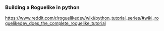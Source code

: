 ### Building a Roguelike in python
https://www.reddit.com/r/roguelikedev/wiki/python_tutorial_series/#wiki_roguelikedev_does_the_complete_roguelike_tutorial
